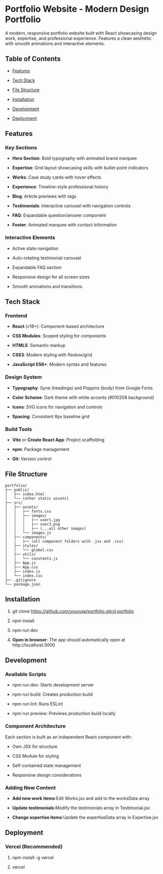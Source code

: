 Portfolio Website - Modern Design Portfolio
===========================================

A modern, responsive portfolio website built with React showcasing design work, expertise, and professional experience. Features a clean aesthetic with smooth animations and interactive elements.

Table of Contents
-----------------

*   [Features](#features)
    
*   [Tech Stack](#tech-stack)
    
*   [File Structure](#file-structure)
    
*   [Installation](#installation)
    
*   [Development](#development)
    
*   [Deployment](#deployment)
 

Features
--------

### Key Sections

*   **Hero Section**: Bold typography with animated brand marquee
    
*   **Expertise**: Grid layout showcasing skills with bullet-point indicators
    
*   **Works**: Case study cards with hover effects
    
*   **Experience**: Timeline-style professional history
    
*   **Blog**: Article previews with tags
    
*   **Testimonials**: Interactive carousel with navigation controls
    
*   **FAQ**: Expandable question/answer component
    
*   **Footer**: Animated marquee with contact information
    

### Interactive Elements

*   Active state navigation
    
*   Auto-rotating testimonial carousel
    
*   Expandable FAQ section
    
*   Responsive design for all screen sizes
    
*   Smooth animations and transitions
    

Tech Stack
----------

### Frontend

*   **React** (v18+): Component-based architecture
    
*   **CSS Modules**: Scoped styling for components
    
*   **HTML5**: Semantic markup
    
*   **CSS3**: Modern styling with flexbox/grid
    
*   **JavaScript ES6+**: Modern syntax and features
    

### Design System

*   **Typography**: Syne (headings) and Poppins (body) from Google Fonts
    
*   **Color Scheme**: Dark theme with white accents (#010208 background)
    
*   **Icons**: SVG icons for navigation and controls
    
*   **Spacing**: Consistent 8px baseline grid
    

### Build Tools

*   **Vite** or **Create React App**: Project scaffolding
    
*   **npm**: Package management
    
*   **Git**: Version control
    

File Structure
--------------

```
portfolio/
├── public/
│   ├── index.html
│   └── (other static assets)
├── src/
│   ├── assets/
│   │   ├── fonts.css
│   │   ├── images/
│   │   │   ├── user1.jpg
│   │   │   ├── user2.png
│   │   │   ├── (...all other images)
│   │   └── images.js
│   ├── components/
│   │   ├── (all component folders with .jsx and .css)
│   ├── styles/
│   │   └── global.css
│   ├── utils/
│   │   └── constants.js
│   ├── App.js
│   ├── App.css
│   ├── index.js
│   └── index.css
├── .gitignore
└── package.json
```


Installation
------------

1.  git clone [https://github.com/youruse/portfolio.gitcd portfolio](https://github.com/tranquillite-007/Creatiwise-react-UI.git)
    
2.  npm install
    
3.  npm run dev
    
4.  **Open in browser**: The app should automatically open at http://localhost:3000
    

Development
-----------

### Available Scripts

*   npm run dev: Starts development server
    
*   npm run build: Creates production build
    
*   npm run lint: Runs ESLint
    
*   npm run preview: Previews production build locally
    

### Component Architecture

Each section is built as an independent React component with:

*   Own JSX for structure
    
*   CSS Module for styling
    
*   Self-contained state management
    
*   Responsive design considerations
    

### Adding New Content

*   **Add new work items**:Edit Works.jsx and add to the worksData array
    
*   **Update testimonials**:Modify the testimonials array in Testimonial.jsx
    
*   **Change expertise items**:Update the expertiseData array in Expertise.jsx
    

Deployment
----------

### Vercel (Recommended)

1.  npm install -g vercel
    
2.  vercel
    
